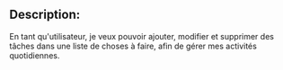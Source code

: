 ## Description:
En tant qu'utilisateur, je veux pouvoir ajouter, modifier et supprimer des tâches dans une liste de choses à faire, afin de gérer mes activités quotidiennes.


